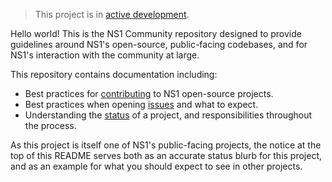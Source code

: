 > This project is in [active development](project_status/ACTIVE_DEVELOPMENT.md).

Hello world! This is the NS1 Community repository designed to provide
guidelines around NS1's open-source, public-facing codebases,
and for NS1's interaction with the community at large.

This repository contains documentation including:

  * Best practices for [contributing](Contributing.md) to NS1 open-source
    projects.
  * Best practices when opening [issues](Issues.md) and what to expect.
  * Understanding the [status](project_status/README.md) of a project, and
    responsibilities throughout the process.

As this project is itself one of NS1's public-facing projects, the notice at
the top of this README serves both as an accurate status blurb for this
project, and as an example for what you should expect to see in other projects.
